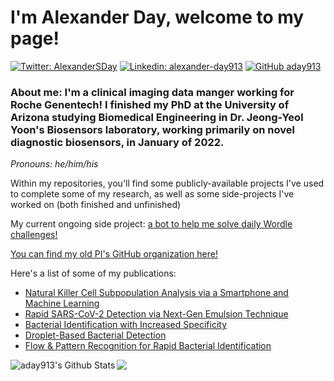 # I'm Alexander Day, welcome to my page!  

[![Twitter: AlexanderSDay](https://img.shields.io/twitter/follow/AlexanderSDay?style=social)](https://twitter.com/AlexanderSDay)
[![Linkedin: alexander-day913](https://img.shields.io/badge/alexanderday913-blue?style=flat-square&logo=Linkedin&logoColor=white&link=https://www.linkedin.com/in/alexander-day913/)](https://www.linkedin.com/in/alexander-day913/)
[![GitHub aday913](https://img.shields.io/github/followers/aday913?label=follow&style=social)](https://github.com/aday913)

### About me: I'm a clinical imaging data manger working for Roche Genentech! I finished my PhD at the University of Arizona studying Biomedical Engineering in Dr. Jeong-Yeol Yoon's Biosensors laboratory, working primarily on novel diagnostic biosensors, in January of 2022.  

<em>Pronouns: he/him/his</em>  

Within my repositories, you'll find some publicly-available projects I've used to complete some of my research, as well as some side-projects I've worked on (both finished and unfinished)

My current ongoing side project: [a bot to help me solve daily Wordle challenges!](https://github.com/aday913/wordle-helper)

[You can find my old PI's GitHub organization here!](https://github.com/yoon-bsl)  

Here's a list of some of my publications:
* [Natural Killer Cell Subpopulation Analysis via a Smartphone and Machine Learning](https://doi.org/10.1016/j.bios.2021.113916)
* [Rapid SARS-CoV-2 Detection via Next-Gen Emulsion Technique](https://doi.org/10.1016/j.bios.2021.113099)
* [Bacterial Identification with Increased Specificity](https://doi.org/10.1038/s41598-021-99200-4)
* [Droplet-Based Bacterial Detection](https://doi.org/10.1038/s41598-019-46028-8)  
* [Flow & Pattern Recognition for Rapid Bacterial Identification](https://doi.org/10.1016/j.bios.2021.113335)

<img align="left" alt="aday913's Github Stats" src="https://github-readme-stats.vercel.app/api?username=aday913&show_icons=true&hide_border=true&theme=chartreuse-dark&count_private=true" />
<img align = "left" src="https://github-readme-stats.vercel.app/api/top-langs/?username=aday913&hide_border=true&theme=chartreuse-dark" />  
